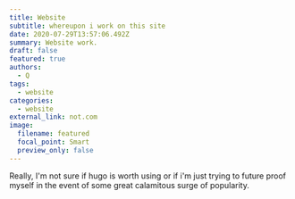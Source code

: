 ```yaml
---
title: Website
subtitle: whereupon i work on this site
date: 2020-07-29T13:57:06.492Z
summary: Website work.
draft: false
featured: true
authors:
  - Q
tags:
  - website
categories:
  - website
external_link: not.com
image:
  filename: featured
  focal_point: Smart
  preview_only: false
---
```

Really, I'm not sure if hugo is worth using or if i'm just trying to future proof myself in the event of some great calamitous surge of popularity.
